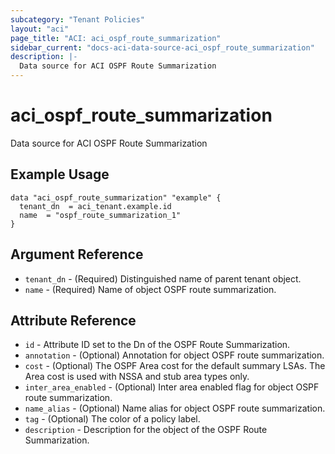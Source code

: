 ```yaml
---
subcategory: "Tenant Policies"
layout: "aci"
page_title: "ACI: aci_ospf_route_summarization"
sidebar_current: "docs-aci-data-source-aci_ospf_route_summarization"
description: |-
  Data source for ACI OSPF Route Summarization
---
```


# aci_ospf_route_summarization

Data source for ACI OSPF Route Summarization

## Example Usage

```hcl
data "aci_ospf_route_summarization" "example" {
  tenant_dn  = aci_tenant.example.id
  name  = "ospf_route_summarization_1"
}
```

## Argument Reference

- `tenant_dn` - (Required) Distinguished name of parent tenant object.
- `name` - (Required) Name of object OSPF route summarization.

## Attribute Reference

- `id` - Attribute ID set to the Dn of the OSPF Route Summarization.
- `annotation` - (Optional) Annotation for object OSPF route summarization.
- `cost` - (Optional) The OSPF Area cost for the default summary LSAs. The Area cost is used with NSSA and stub area types only.
- `inter_area_enabled` - (Optional) Inter area enabled flag for object OSPF route summarization.
- `name_alias` - (Optional) Name alias for object OSPF route summarization.
- `tag` - (Optional) The color of a policy label.
- `description` - Description for the object of the OSPF Route Summarization.
